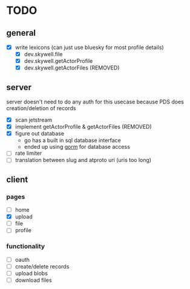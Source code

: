 # TODO

## general
- [x] write lexicons (can just use bluesky for most profile details)
  - [x] dev.skywell.file
  - [x] dev.skywell.getActorProfile
  - [x] dev.skywell.getActorFiles (REMOVED)

## server
server doesn't need to do any auth for this usecase because PDS does creation/deletion of records
- [x] scan jetstream
- [x] implement getActorProfile & getActorFiles (REMOVED)
- [x] figure out database
  - go has a built in sql database interface
  - ended up using [gorm](https://gorm.io/) for database access
- [ ] rate limiter
- [ ] translation between slug and atproto uri (uris too long)

## client

### pages
- [ ] home
- [x] upload
- [ ] file
- [ ] profile

### functionality
- [ ] oauth
- [ ] create/delete records
- [ ] upload blobs
- [ ] download files

